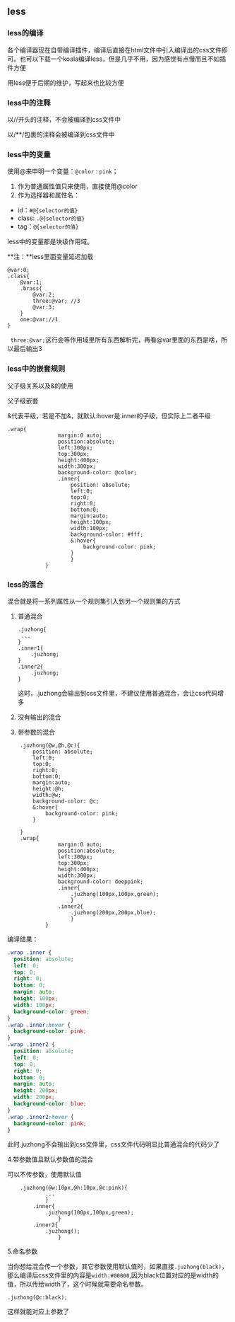 ## less

### less的编译

各个编译器现在自带编译插件，编译后直接在html文件中引入编译出的css文件即可。也可以下载一个koala编译less，但是几乎不用，因为感觉有点慢而且不如插件方便

用less便于后期的维护，写起来也比较方便

### less中的注释

以//开头的注释，不会被编译到css文件中

以/**/包裹的注释会被编译到css文件中

### less中的变量

使用@来申明一个变量：`@color：pink`；

1. 作为普通属性值只来使用，直接使用@color
2. 作为选择器和属性名：

- id：`#@{selector的值}`
- class: `.@{selector的值}`
- tag：`@{selector的值}`

less中的变量都是块级作用域。

**注：**less里面变量延迟加载

```less
@var:0;
.class{
    @var:1;
    .brass{
        @var:2;
        three:@var;	//3
        @var:3;
    }
    one:@var;//1
}
```

` three:@var;`这行会等作用域里所有东西解析完，再看@var里面的东西是啥，所以最后输出3

### less中的嵌套规则

父子级关系以及&的使用

父子级嵌套

&代表平级，若是不加&，就默认:hover是.inner的子级，但实际上二者平级

```less
.wrap{
				margin:0 auto;
				position:absolute;
				left:300px;
				top:300px;
				height:400px;
				width:300px;
				background-color: @color;
				.inner{
					position: absolute;
					left:0;
					top:0;
					right:0;
					bottom:0;
					margin:auto;
					height:100px;
					width:100px;
					background-color: #fff;
					&:hover{
						background-color: pink;
					}
					}
			}
```

### less的混合

混合就是将一系列属性从一个规则集引入到另一个规则集的方式

1. 普通混合

   ```less
   .juzhong{
   	...
   }
   .inner1{
       .juzhong;
   }
   .inner2{
       .juzhong;
   }
   ```

   这时，.juzhong会输出到css文件里，不建议使用普通混合，会让css代码增多

2. 没有输出的混合

3. 带参数的混合

```less
	.juzhong(@w,@h,@c){
		position: absolute;
		left:0;
		top:0;
		right:0;
		bottom:0;
		margin:auto;
		height:@h;
		width:@w;
		background-color: @c;
		&:hover{
			background-color: pink;
		}
		
	}
	.wrap{
				margin:0 auto;
				position:absolute;
				left:300px;
				top:300px;
				height:400px;
				width:300px;
				background-color: deeppink;
				.inner{
					.juzhong(100px,100px,green);				
					}
				.inner2{
					.juzhong(200px,200px,blue);
					}
			}
```

编译结果：

```css
.wrap .inner {
  position: absolute;
  left: 0;
  top: 0;
  right: 0;
  bottom: 0;
  margin: auto;
  height: 100px;
  width: 100px;
  background-color: green;
}
.wrap .inner:hover {
  background-color: pink;
}
.wrap .inner2 {
  position: absolute;
  left: 0;
  top: 0;
  right: 0;
  bottom: 0;
  margin: auto;
  height: 200px;
  width: 200px;
  background-color: blue;
}
.wrap .inner2:hover {
  background-color: pink;
}
```

此时.juzhong不会输出到css文件里，css文件代码明显比普通混合的代码少了

4.带参数值且默认参数值的混合

可以不传参数，使用默认值

```less
	.juzhong(@w:10px,@h:10px,@c:pink){
			...
			}
		.inner{
			.juzhong(100px,100px,green);			
				}
		.inner2{
			.juzhong();
				}			
```

5.命名参数

当你想给混合传一个参数，其它参数使用默认值时，如果直接`.juzhong(black)`，那么编译后css文件里的内容是`width:#00000`,因为black位置对应的是width的值，所以传给width了，这个时候就需要命名参数。

```less
.juzhong(@c:black);
```

这样就能对应上参数了

